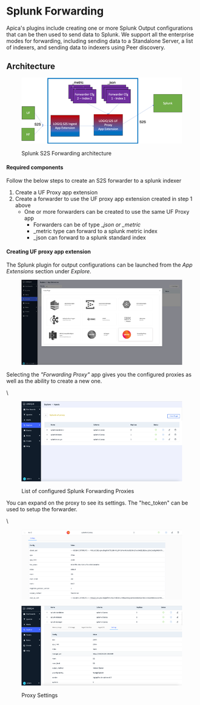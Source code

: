 # Splunk Forwarding

Apica's plugins include creating one or more Splunk Output configurations that can be then used to send data to Splunk. We support all the enterprise modes for forwarding, including sending data to a Standalone Server, a list of indexers, and sending data to indexers using Peer discovery.

## Architecture

<figure><img src="../../.gitbook/assets/image (9) (1) (1) (1).png" alt=""><figcaption><p>Splunk S2S Forwarding architecture</p></figcaption></figure>

#### Required components <a href="#required-components" id="required-components"></a>

Follow the below steps to create an S2S forwarder to a splunk indexer

1. Create a UF Proxy app extension
2. Create a forwarder to use the UF proxy app extension created in step 1 above
   * One or more forwarders can be created to use the same UF Proxy app
     * Forwarders can be of type \__json or \_metric_
     * \_metric type can forward to a splunk metric index
     * \_json can forward to a splunk standard index

#### Creating UF proxy app extension <a href="#creating-uf-proxy-app-extension" id="creating-uf-proxy-app-extension"></a>

The Splunk plugin for output configurations can be launched from the _App Extensions_ section under _Explore_.

<figure><img src="../../.gitbook/assets/image (10) (1) (1).png" alt=""><figcaption></figcaption></figure>

Selecting the _"Forwarding Proxy"_ app gives you the configured proxies as well as the ability to create a new one.

\


<figure><img src="../../.gitbook/assets/image (1) (1) (1) (1) (1).png" alt=""><figcaption><p>List of configured Splunk Forwarding Proxies</p></figcaption></figure>

You can expand on the proxy to see its settings. The "hec\_token" can be used to setup the forwarder.

\


<figure><img src="../../.gitbook/assets/image (1) (1) (1) (1) (1) (1).png" alt=""><figcaption></figcaption></figure>

<figure><img src="../../.gitbook/assets/image (2) (1) (1) (1).png" alt=""><figcaption><p>Proxy Settings</p></figcaption></figure>
